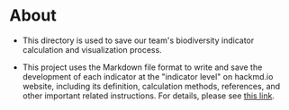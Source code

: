 ﻿# About

* This directory is used to save our team's biodiversity indicator calculation and visualization process.

* This project uses the Markdown file format to write and save the development of each indicator at the "indicator level" on hackmd.io website, including its definition, calculation methods, references, and other important related instructions. For details, please see [ this link](https://hackmd.io/c/SJ7HXARTf/https%3A%2F%2Fhackmd.io%2F38faQa0CSFGqeLx9t188yA).